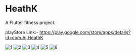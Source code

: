 # HeathK

A Flutter fitness project.

playStore Link:- https://play.google.com/store/apps/details?id=com.Aj.HeathK

![1](https://user-images.githubusercontent.com/56546673/198234179-ec4c0bc3-2cc4-47f5-ba4c-ee19b8e8d8f1.jpg)
![2](https://user-images.githubusercontent.com/56546673/198234204-7862ba8a-e60c-48d0-a58f-6af58591bb56.jpg)
![3](https://user-images.githubusercontent.com/56546673/198234209-e89f4e58-92dc-4bdb-a7fc-ac882b1c3108.jpg)
![4](https://user-images.githubusercontent.com/56546673/198234219-accba8b0-d8c0-4bf8-a070-cbc1f9ff34e9.jpg)
![5](https://user-images.githubusercontent.com/56546673/198234224-a0a8fd03-7e85-4c56-a4e5-3af2c2eab6f6.jpg)
![6](https://user-images.githubusercontent.com/56546673/198234233-06100f35-966b-4b4a-9fdd-1054cc1bb4bb.jpg)
